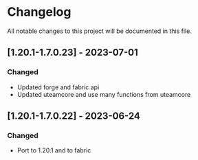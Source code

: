 # Changelog
All notable changes to this project will be documented in this file.

## [1.20.1-1.7.0.23] - 2023-07-01
### Changed
 - Updated forge and fabric api
 - Updated uteamcore and use many functions from uteamcore

## [1.20.1-1.7.0.22] - 2023-06-24
### Changed
 - Port to 1.20.1 and to fabric